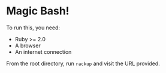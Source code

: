 # Magic Bash!

To run this, you need:

* Ruby >= 2.0
* A browser
* An internet connection

From the root directory, run `rackup` and visit the URL provided.
